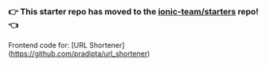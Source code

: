 ### :point_right: This starter repo has moved to the [ionic-team/starters](https://github.com/ionic-team/starters/tree/master/ionic-angular/official/blank) repo! :point_left:
Frontend code for: [URL Shortener] (https://github.com/pradipta/url_shortener)
